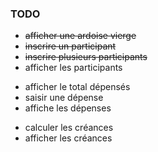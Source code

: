 ### TODO

- ~~afficher une ardoise vierge~~
- ~~inscrire un participant~~
- ~~inscrire plusieurs participants~~
- afficher les participants

* afficher le total dépensés
* saisir une dépense
* affiche les dépenses

- calculer les créances
- afficher les créances
